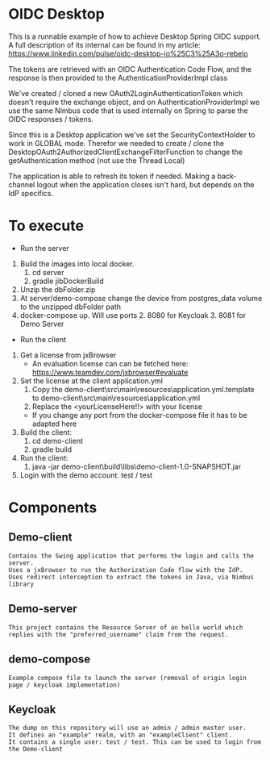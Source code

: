 # OIDC Desktop

This is a runnable example of how to achieve Desktop Spring OIDC support. 
A full description of its internal can be found in my article: https://www.linkedin.com/pulse/oidc-desktop-jo%25C3%25A3o-rebelo

The tokens are retrieved with an OIDC Authentication Code Flow, and the response is then provided to the AuthenticationProviderImpl class

We've created / cloned a new OAuth2LoginAuthenticationToken which doesn't require the exchange object, and on AuthenticationProviderImpl we use the same Nimbus code that is used internally on Spring to parse the OIDC responses / tokens.

Since this is a Desktop application we've set the SecurityContextHolder to work in GLOBAL mode.
Therefor we needed to create / clone the DesktopOAuth2AuthorizedClientExchangeFilterFunction to change the getAuthentication method (not use the Thread Local)

The application is able to refresh its token if needed.
Making a back-channel logout when the application closes isn't hard, but depends on the IdP specifics.

# To execute

* Run the server

1. Build the images into local docker.
   1. cd server
   2. gradle jibDockerBuild
2. Unzip the dbFolder.zip
3. At server/demo-compose change the device from postgres_data volume to the unzipped dbFolder path
4. docker-compose up. Will use ports
   2. 8080 for Keycloak
   3. 8081 for Demo Server

* Run the client

1. Get a license from jxBrowser
   * An evaluation license can can be fetched here: https://www.teamdev.com/jxbrowser#evaluate
2. Set the license at the client application.yml
   1. Copy the demo-client\src\main\resources\application.yml.template to demo-client\src\main\resources\application.yml
   2. Replace the <yourLicenseHere!!> with your license
   * If you change any port from the docker-compose file it has to be adapted here 
3. Build the client: 
   1. cd demo-client
   2. gradle build
3. Run the client:
   1. java -jar demo-client\build\libs\demo-client-1.0-SNAPSHOT.jar
4. Login with the demo account: test / test   

# Components

## Demo-client 
	Contains the Swing application that performs the login and calls the server.
	Uses a jxBrowser to run the Authorization Code flow with the IdP.
	Uses redirect interception to extract the tokens in Java, via Nimbus library

## Demo-server
	This project contains the Resource Server of an hello world which replies with the "preferred_username" claim from the request.
	
## demo-compose
	Example compose file to launch the server (removal of origin login page / keycloak implementation)
	
## Keycloak
	The dump on this repository will use an admin / admin master user.
	It defines an "example" realm, with an "exampleClient" client.
	It contains a single user: test / test. This can be used to login from the Demo-client
